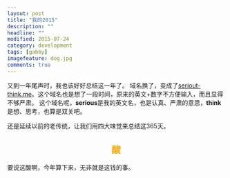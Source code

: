 ```yaml
---
layout: post
title: "我的2015"
description: ""
headline: ""
modified: 2015-07-24
category: development
tags: [gabby]
imagefeature: dog.jpg
comments: true
---
```


又到一年尾声时，我也该好好总结这一年了。
域名换了，变成了[seriout-think.me](http://serious-think.me)。这个域名也是想了一段时间，原来的英文+数字不方便输入，而且显得不够严肃。
这个域名呢，**serious**是我的英文名，也是认真、严肃的意思，**think**是想、思考，也算是双关吧。

还是延续以前的老传统，让我们用四大味觉来总结这365天。

<h2 style="text-align: center;">
  <span style="color:#ffa500;">酸</span>
</h2>

要说这酸啊，今年算下来，无非就是这钱的事。



